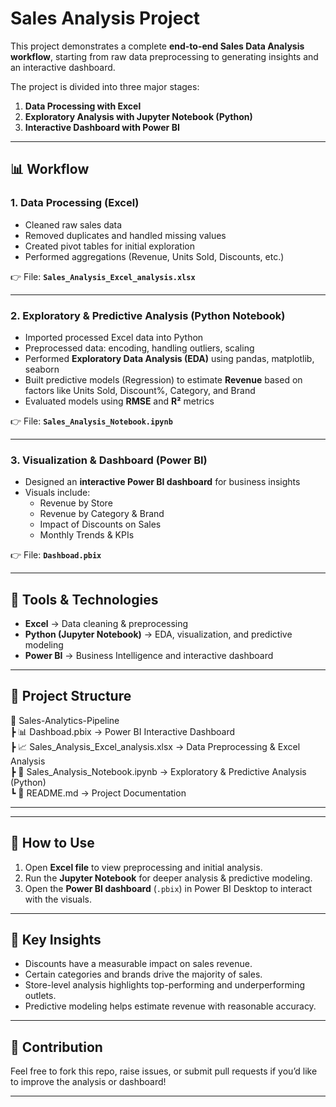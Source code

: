 # Sales Analysis Project  

This project demonstrates a complete **end-to-end Sales Data Analysis workflow**, starting from raw data preprocessing to generating insights and an interactive dashboard.  

The project is divided into three major stages:  

1. **Data Processing with Excel**  
2. **Exploratory Analysis with Jupyter Notebook (Python)**  
3. **Interactive Dashboard with Power BI**  

---

## 📊 Workflow  

### 1. Data Processing (Excel)  
- Cleaned raw sales data  
- Removed duplicates and handled missing values  
- Created pivot tables for initial exploration  
- Performed aggregations (Revenue, Units Sold, Discounts, etc.)  

👉 File: **`Sales_Analysis_Excel_analysis.xlsx`**

---

### 2. Exploratory & Predictive Analysis (Python Notebook)  
- Imported processed Excel data into Python  
- Preprocessed data: encoding, handling outliers, scaling  
- Performed **Exploratory Data Analysis (EDA)** using pandas, matplotlib, seaborn  
- Built predictive models (Regression) to estimate **Revenue** based on factors like Units Sold, Discount%, Category, and Brand  
- Evaluated models using **RMSE** and **R²** metrics  

👉 File: **`Sales_Analysis_Notebook.ipynb`**

---

### 3. Visualization & Dashboard (Power BI)  
- Designed an **interactive Power BI dashboard** for business insights  
- Visuals include:  
  - Revenue by Store  
  - Revenue by Category & Brand  
  - Impact of Discounts on Sales  
  - Monthly Trends & KPIs  

👉 File: **`Dashboad.pbix`**

---

## 🚀 Tools & Technologies  
- **Excel** → Data cleaning & preprocessing  
- **Python (Jupyter Notebook)** → EDA, visualization, and predictive modeling  
- **Power BI** → Business Intelligence and interactive dashboard  

---

## 📂 Project Structure  

📁 Sales-Analytics-Pipeline  
 ┣ 📊 Dashboad.pbix → Power BI Interactive Dashboard  
 ┣ 📈 Sales_Analysis_Excel_analysis.xlsx → Data Preprocessing & Excel Analysis  
 ┣ 📓 Sales_Analysis_Notebook.ipynb → Exploratory & Predictive Analysis (Python)  
 ┗ 📄 README.md → Project Documentation  

---


---

## 📝 How to Use  
1. Open **Excel file** to view preprocessing and initial analysis.  
2. Run the **Jupyter Notebook** for deeper analysis & predictive modeling.  
3. Open the **Power BI dashboard** (`.pbix`) in Power BI Desktop to interact with the visuals.  

---

## 📌 Key Insights  
- Discounts have a measurable impact on sales revenue.  
- Certain categories and brands drive the majority of sales.  
- Store-level analysis highlights top-performing and underperforming outlets.  
- Predictive modeling helps estimate revenue with reasonable accuracy.  

---

## 🤝 Contribution  
Feel free to fork this repo, raise issues, or submit pull requests if you’d like to improve the analysis or dashboard!  

---



